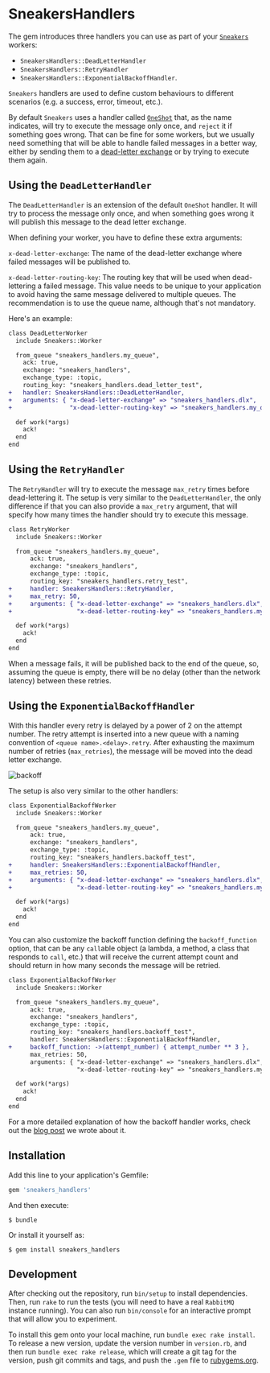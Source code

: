 # SneakersHandlers

The gem introduces three handlers you can use as part of your [`Sneakers`](https://github.com/jondot/sneakers) workers: 

* `SneakersHandlers::DeadLetterHandler`
* `SneakersHandlers::RetryHandler` 
* `SneakersHandlers::ExponentialBackoffHandler`.

`Sneakers` handlers are used to define custom behaviours to different scenarios (e.g. a success, error, timeout, etc.). 

By default `Sneakers` uses a handler called [`OneShot`](https://github.com/jondot/sneakers/blob/41883dd0df8b360c8d6e2f29101c960d5650f711/lib/sneakers/handlers/oneshot.rb) that,
as the name indicates, will try to execute the message only once, and `reject` it if something goes wrong. That can be fine for some workers, but we usually need something that will be able
to handle failed messages in a better way, either by sending them to a [dead-letter exchange](https://www.rabbitmq.com/dlx.html) or by trying to execute them again.

## Using the `DeadLetterHandler`

The `DeadLetterHandler` is an extension of the default `OneShot` handler. It will try to process the message only once, and when something goes wrong it will publish this message to the dead letter exchange.

When defining your worker, you have to define these extra arguments:

`x-dead-letter-exchange`: The name of the dead-letter exchange where failed messages will be published to.

`x-dead-letter-routing-key`: The routing key that will be used when dead-lettering a failed message. This value needs to be unique to your
application to avoid having the same message delivered to multiple queues. The recommendation is to use the queue name, although that's not mandatory.

Here's an example:

```diff
class DeadLetterWorker
  include Sneakers::Worker

  from_queue "sneakers_handlers.my_queue",
    ack: true,
    exchange: "sneakers_handlers",
    exchange_type: :topic,
    routing_key: "sneakers_handlers.dead_letter_test",
+   handler: SneakersHandlers::DeadLetterHandler,
+   arguments: { "x-dead-letter-exchange" => "sneakers_handlers.dlx",
+                "x-dead-letter-routing-key" => "sneakers_handlers.my_queue" }

  def work(*args)
    ack!
  end
end
```

## Using the `RetryHandler`

The `RetryHandler` will try to execute the message `max_retry` times before dead-lettering it. The setup is very similar to the `DeadLetterHandler`, the only difference if that you can
also provide a `max_retry` argument, that will specify how many times the handler should try to execute this message.

```diff
class RetryWorker
  include Sneakers::Worker

  from_queue "sneakers_handlers.my_queue",
      ack: true,
      exchange: "sneakers_handlers",
      exchange_type: :topic,
      routing_key: "sneakers_handlers.retry_test",
+     handler: SneakersHandlers::RetryHandler,
+     max_retry: 50,
+     arguments: { "x-dead-letter-exchange" => "sneakers_handlers.dlx",
+                  "x-dead-letter-routing-key" => "sneakers_handlers.my_queue" }

  def work(*args)
    ack!
  end
end
```

When a message fails, it will be published back to the end of the queue, so, assuming the queue is empty, there will be no delay (other than the network latency) between these retries.

## Using the `ExponentialBackoffHandler`

With this handler every retry is delayed by a power of 2 on the attempt number. The retry attempt is inserted into a new queue with a naming convention of `<queue name>.<delay>.retry`.
After exhausting the maximum number of retries (`max_retries`), the message will be moved into the dead letter exchange.

![backoff](https://github.com/alphasights/sneakers_handlers/blob/master/docs/backoff.png)

The setup is also very similar to the other handlers:

```diff
class ExponentialBackoffWorker
  include Sneakers::Worker

  from_queue "sneakers_handlers.my_queue",
      ack: true,
      exchange: "sneakers_handlers",
      exchange_type: :topic,
      routing_key: "sneakers_handlers.backoff_test",
+     handler: SneakersHandlers::ExponentialBackoffHandler,
+     max_retries: 50,
+     arguments: { "x-dead-letter-exchange" => "sneakers_handlers.dlx",
+                  "x-dead-letter-routing-key" => "sneakers_handlers.my_queue" }

  def work(*args)
    ack!
  end
end
```

You can also customize the backoff function defining the `backoff_function` option, that can be any `call`able object (a lambda, a method, a class that responds to `call`, etc.)
that will receive the current attempt count and should return in how many seconds the message will be retried. 

```diff
class ExponentialBackoffWorker
  include Sneakers::Worker

  from_queue "sneakers_handlers.my_queue",
      ack: true,
      exchange: "sneakers_handlers",
      exchange_type: :topic,
      routing_key: "sneakers_handlers.backoff_test",
      handler: SneakersHandlers::ExponentialBackoffHandler,
+     backoff_function: ->(attempt_number) { attempt_number ** 3 },
      max_retries: 50,
      arguments: { "x-dead-letter-exchange" => "sneakers_handlers.dlx",
                   "x-dead-letter-routing-key" => "sneakers_handlers.my_queue" }

  def work(*args)
    ack!
  end
end
```

For a more detailed explanation of how the backoff handler works, check out the [blog post](https://m.alphasights.com/exponential-backoff-with-rabbitmq-78386b9bec81) we wrote about it.

## Installation

Add this line to your application's Gemfile:

```ruby
gem 'sneakers_handlers'
```

And then execute:

    $ bundle

Or install it yourself as:

    $ gem install sneakers_handlers

## Development

After checking out the repository, run `bin/setup` to install dependencies. Then, run `rake` to run the tests (you will need to have a real `RabbitMQ` instance running). You can also run `bin/console` for an interactive prompt that will allow you to experiment.

To install this gem onto your local machine, run `bundle exec rake install`. To release a new version, update the version number in `version.rb`, and then run `bundle exec rake release`, which will create a git tag for the version, push git commits and tags, and push the `.gem` file to [rubygems.org](https://rubygems.org).
